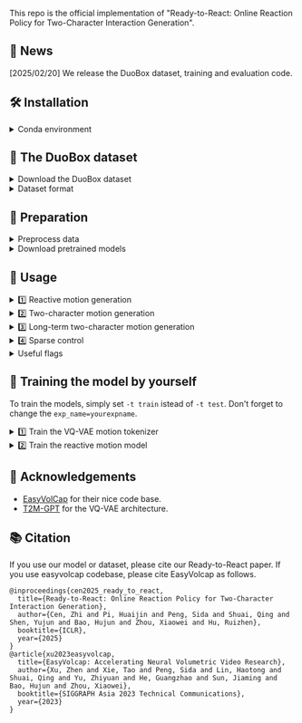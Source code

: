 This repo is the official implementation of "Ready-to-React: Online Reaction Policy for Two-Character Interaction Generation".

<!-- [arxiv]() | [project page](https://zju3dv.github.io/ready_to_react/) -->


## 📰 News
[2025/02/20] We release the DuoBox dataset, training and evaluation code.

## 🛠️ Installation

<details>
<summary> Conda environment </summary>
```bash
conda create -n react python=3.9
conda activate react
# install pytorch
conda install pytorch==1.13.0 torchvision==0.14.0 torchaudio==0.13.0 pytorch-cuda=11.6 -c pytorch -c nvidia
# install pytroch3d
pip install pytorch3d-0.7.2-cp39-cp39-linux_x86_64.whl
# install other requirements
cat requirements.txt | sed -e '/^\s*-.*$/d' -e '/^\s*#.*$/d' -e '/^\s*$/d' | awk '{split($0, a, "#"); if (length(a) > 1) print a[1]; else print $0;}' | awk '{split($0, a, "@"); if (length(a) > 1) print a[2]; else print $0;}' | xargs -n 1 pip install
# install ready2react lib
pip install -e . --no-build-isolation --no-deps
```

NOTE:
`pytorch3d` [download link](https://dl.fbaipublicfiles.com/pytorch3d/packaging/wheels/py39_cu116_pyt1130/download.html).

</details>

## 💾 The DuoBox dataset

<details>
<summary>Download the DuoBox dataset</summary>

To download DuoBox, please fill in this [form](https://docs.google.com/forms/d/e/1FAIpQLSe8-G1PxykPoCR0wjH4HZKXkWz3_5UTa9x1if3L7bGPUXhmNA/viewform?usp=sharing). We provide skeleton extracted from OptiTrack and SMPL-X fitting results. In this project, we use the skeleton extracted from OptiTrack. The skeleton definition can be found in [link](https://docs.optitrack.com/motive/data-export/data-export-bvh). 

</details>

<details>
<summary>Dataset format</summary>
The data format of files under fbx_export_joints is:
```python
{
    f'{sbj_name}_position': # (T, J, 3), global position of joints
    f'{sbj_name}_rotation': # (T, J, 3, 3), [:, 1] are the root global orientations, the [:, 1:] are the other joints' local rotations relative to their parents
}
```

The data format of files under fbx_fit_smpl is:
```python
{
    f'{sbj_name}':
    {
        'transl':  # (T, 3)
        'global_orient': # (T, 3)
        'body_pose': # (T, 63)
        'betas': # (T, 10)
    }
}
```
</details>


## 🔧 Preparation
<details>
<summary>Preprocess data</summary>

1. Link DuoBox to data/:
```bash
mkdir data
ln -s /path/to/DuoBox data/DuoBox
```
2. Dataset spliting and preparing for reactive motion model:
```bash
python reactmotion/scripts/main.py -t data_test -c configs/exps/vqvae_tokenizer.yaml dataloader_cfg.dataset_cfg.gen_motion_split=True
python reactmotion/scripts/main.py -t data_test -c configs/exps/vqvae_tokenizer.yaml dataloader_cfg.dataset_cfg.gen_preprocess=True
python reactmotion/scripts/main.py -t data_test -c configs/exps/reactive_model.yaml dataloader_cfg.dataset_cfg.gen_preprocess=True
```
Files will be saved in data/boxing/reactive.

3. Dataset spliting and preparing for sparse control model:
```bash
python reactmotion/scripts/main.py -t data_test -c configs/exps/sparse_control.yaml dataloader_cfg.dataset_cfg.gen_motion_split=True
python reactmotion/scripts/main.py -t data_test -c configs/exps/sparse_control.yaml dataloader_cfg.dataset_cfg.gen_preprocess=True
```
</details>

<details>
<summary>Download pretrained models</summary>

Weights are shared in [link](https://drive.google.com/file/d/11H7-JoMobmnWFfx2TkF1TOKOBrxC4PQl/view?usp=sharing). Download and unzip under `data/`.

```bash
/data
|__ DuoBox
|__ trained_model
```
</details>

## 🚀 Usage

<details>
<summary>1️⃣ Reactive motion generation</summary>

```bash
python reactmotion/scripts/main.py -t test -c configs/exps/reactive_model.yaml model_cfg.inference_func=reactive
```
</details>

<details>
<summary>2️⃣ Two-character motion generation</summary>

```bash
python reactmotion/scripts/main.py -t test -c configs/exps/reactive_model.yaml model_cfg.inference_func=twoagent
```
</details>

<details>
<summary>3️⃣ Long-term two-character motion generation</summary>

```bash
python reactmotion/scripts/main.py -t test -c configs/exps/reactive_model.yaml model_cfg.inference_func=twoagent model_cfg.use_gt_length=False model_cfg.num_new_frames=1800
```
</details>

<details>
<summary>4️⃣ Sparse control</summary>

```bash
python reactmotion/scripts/main.py -t test -c configs/exps/sparse_control.yaml model_cfg.inference_func=reactive
```
</details>

<details>
<summary>Useful flags</summary>

```bash
model_cfg.inference_func=reactive or twoagent # inference type
runner_cfg.evaluator_cfg.feature_compute=False # skip eval FID
runner_cfg.evaluator_cfg.apd_compute=True # eval APD
```
</details>

## 🧠 Training the model by yourself

To train the models, simply set `-t train` istead of `-t test`. Don't forget to change the `exp_name=yourexpname`.

<details>
<summary>1️⃣ Train the VQ-VAE motion tokenizer</summary>

```bash
python reactmotion/scripts/main.py -t train -c configs/exps/vqvae_tokenizer.yaml exp_name=yourexpname1
```
</details>

<details>
<summary>2️⃣ Train the reactive motion model</summary>

Set the config `motoken_cfg_file` to the config file generated in step # 1. It should be saved in `data/record/yourexpname1`.
```bash
python reactmotion/scripts/main.py -t train -c configs/exps/reactive_model.yaml exp_name=yourexpname2
```
</details>


## 🙏 Acknowledgements
- [EasyVolCap](https://github.com/zju3dv/EasyVolcap) for their nice code base.
- [T2M-GPT](https://github.com/Mael-zys/T2M-GPT) for the VQ-VAE architecture.


## 📚 Citation
If you use our model or dataset, please cite our Ready-to-React paper. If you use easyvolcap codebase, please cite EasyVolcap as follows.
```
@inproceedings{cen2025_ready_to_react,
  title={Ready-to-React: Online Reaction Policy for Two-Character Interaction Generation},
  author={Cen, Zhi and Pi, Huaijin and Peng, Sida and Shuai, Qing and Shen, Yujun and Bao, Hujun and Zhou, Xiaowei and Hu, Ruizhen},
  booktitle={ICLR},
  year={2025}
}
@article{xu2023easyvolcap,
  title={EasyVolcap: Accelerating Neural Volumetric Video Research},
  author={Xu, Zhen and Xie, Tao and Peng, Sida and Lin, Haotong and Shuai, Qing and Yu, Zhiyuan and He, Guangzhao and Sun, Jiaming and Bao, Hujun and Zhou, Xiaowei},
  booktitle={SIGGRAPH Asia 2023 Technical Communications},
  year={2023}
}

```